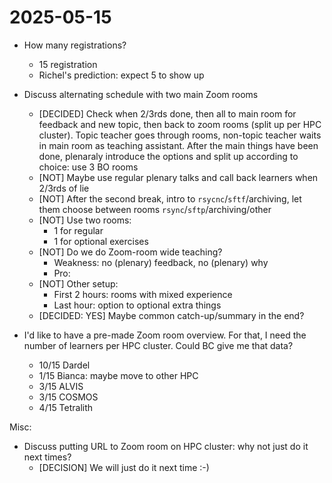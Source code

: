 # 2025-05-15


- How many registrations?
    - 15 registration
    - Richel's prediction: expect 5 to show up
- Discuss alternating schedule with two main Zoom rooms
    - [DECIDED] Check when 2/3rds done, then all to main room for feedback and
      new topic, then back to zoom rooms (split up per HPC cluster).
      Topic teacher goes through rooms, non-topic teacher waits in
      main room as teaching assistant.
      After the main things have been done,
      plenaraly introduce the options and split up according to choice:
      use 3 BO rooms
    - [NOT] Maybe use regular plenary talks and call back learners
      when 2/3rds of lie
    - [NOT] After the second break, intro to `rsycnc`/`sftf`/archiving,
      let them choose between rooms `rsync`/`sftp`/archiving/other
    - [NOT] Use two rooms:
        - 1 for regular
        - 1 for optional exercises
    - [NOT] Do we do Zoom-room wide teaching?
        - Weakness: no (plenary) feedback, no (plenary) why
        - Pro: 
    - [NOT] Other setup:
        - First 2 hours: rooms with mixed experience
        - Last hour: option to optional extra things
    - [DECIDED: YES] Maybe common catch-up/summary in the end?

- I'd like to have a pre-made Zoom room overview.
  For that, I need the number of learners per HPC cluster.
  Could BC give me that data?
    - 10/15 Dardel
    - 1/15 Bianca: maybe move to other HPC
    - 3/15 ALVIS
    - 3/15 COSMOS
    - 4/15 Tetralith

Misc:

- Discuss putting URL to Zoom room on HPC cluster:
  why not just do it next times?
    - [DECISION] We will just do it next time :-)
